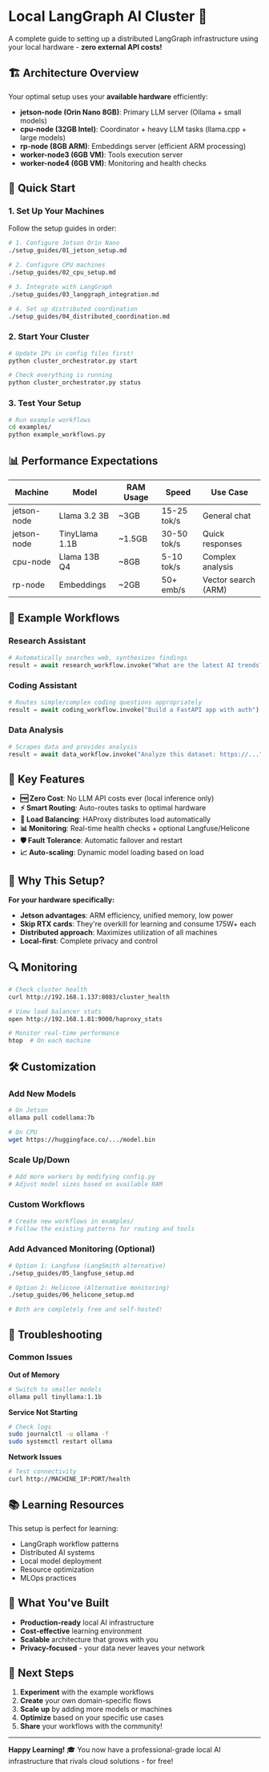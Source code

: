 # Local LangGraph AI Cluster 🚀

A complete guide to setting up a distributed LangGraph infrastructure using your local hardware - **zero external API costs!**

## 🏗️ Architecture Overview

Your optimal setup uses your **available hardware** efficiently:

- **jetson-node (Orin Nano 8GB)**: Primary LLM server (Ollama + small models)
- **cpu-node (32GB Intel)**: Coordinator + heavy LLM tasks (llama.cpp + large models)
- **rp-node (8GB ARM)**: Embeddings server (efficient ARM processing)
- **worker-node3 (6GB VM)**: Tools execution server
- **worker-node4 (6GB VM)**: Monitoring and health checks

## 🚀 Quick Start

### 1. Set Up Your Machines

Follow the setup guides in order:

```bash
# 1. Configure Jetson Orin Nano
./setup_guides/01_jetson_setup.md

# 2. Configure CPU machines
./setup_guides/02_cpu_setup.md

# 3. Integrate with LangGraph
./setup_guides/03_langgraph_integration.md

# 4. Set up distributed coordination
./setup_guides/04_distributed_coordination.md
```

### 2. Start Your Cluster

```bash
# Update IPs in config files first!
python cluster_orchestrator.py start

# Check everything is running
python cluster_orchestrator.py status
```

### 3. Test Your Setup

```bash
# Run example workflows
cd examples/
python example_workflows.py
```

## 📊 Performance Expectations

| Machine | Model | RAM Usage | Speed | Use Case |
|---------|-------|-----------|-------|----------|
| jetson-node | Llama 3.2 3B | ~3GB | 15-25 tok/s | General chat |
| jetson-node | TinyLlama 1.1B | ~1.5GB | 30-50 tok/s | Quick responses |
| cpu-node | Llama 13B Q4 | ~8GB | 5-10 tok/s | Complex analysis |
| rp-node | Embeddings | ~2GB | 50+ emb/s | Vector search (ARM) |

## 🎯 Example Workflows

### Research Assistant
```python
# Automatically searches web, synthesizes findings
result = await research_workflow.invoke("What are the latest AI trends?")
```

### Coding Assistant
```python
# Routes simple/complex coding questions appropriately
result = await coding_workflow.invoke("Build a FastAPI app with auth")
```

### Data Analysis
```python
# Scrapes data and provides analysis
result = await data_workflow.invoke("Analyze this dataset: https://...")
```

## 🔧 Key Features

- **🆓 Zero Cost**: No LLM API costs ever (local inference only)
- **⚡ Smart Routing**: Auto-routes tasks to optimal hardware
- **🔄 Load Balancing**: HAProxy distributes load automatically
- **📊 Monitoring**: Real-time health checks + optional Langfuse/Helicone
- **🛡️ Fault Tolerance**: Automatic failover and restart
- **📈 Auto-scaling**: Dynamic model loading based on load

## 🌟 Why This Setup?

**For your hardware specifically:**
- **Jetson advantages**: ARM efficiency, unified memory, low power
- **Skip RTX cards**: They're overkill for learning and consume 175W+ each
- **Distributed approach**: Maximizes utilization of all machines
- **Local-first**: Complete privacy and control

## 🔍 Monitoring

```bash
# Check cluster health
curl http://192.168.1.137:8083/cluster_health

# View load balancer stats
open http://192.168.1.81:9000/haproxy_stats

# Monitor real-time performance
htop  # On each machine
```

## 🛠️ Customization

### Add New Models
```bash
# On Jetson
ollama pull codellama:7b

# On CPU
wget https://huggingface.co/.../model.bin
```

### Scale Up/Down
```bash
# Add more workers by modifying config.py
# Adjust model sizes based on available RAM
```

### Custom Workflows
```python
# Create new workflows in examples/
# Follow the existing patterns for routing and tools
```

### Add Advanced Monitoring (Optional)
```bash
# Option 1: Langfuse (LangSmith alternative)
./setup_guides/05_langfuse_setup.md

# Option 2: Helicone (Alternative monitoring)
./setup_guides/06_helicone_setup.md

# Both are completely free and self-hosted!
```

## 🚨 Troubleshooting

### Common Issues

**Out of Memory**
```bash
# Switch to smaller models
ollama pull tinyllama:1.1b
```

**Service Not Starting**
```bash
# Check logs
sudo journalctl -u ollama -f
sudo systemctl restart ollama
```

**Network Issues**
```bash
# Test connectivity
curl http://MACHINE_IP:PORT/health
```

## 📚 Learning Resources

This setup is perfect for learning:
- LangGraph workflow patterns
- Distributed AI systems
- Local model deployment
- Resource optimization
- MLOps practices

## 🎉 What You've Built

- **Production-ready** local AI infrastructure
- **Cost-effective** learning environment
- **Scalable** architecture that grows with you
- **Privacy-focused** - your data never leaves your network

## 🔗 Next Steps

1. **Experiment** with the example workflows
2. **Create** your own domain-specific flows
3. **Scale up** by adding more models or machines
4. **Optimize** based on your specific use cases
5. **Share** your workflows with the community!

---

**Happy Learning!** 🎓 You now have a professional-grade local AI infrastructure that rivals cloud solutions - for free!